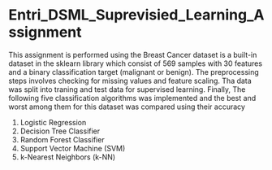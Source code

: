 # Entri_DSML_Suprevisied_Learning_Assignment

This assignment is performed using the Breast Cancer dataset is a built-in dataset in the sklearn library which consist of 569 samples with 30 features and a binary classification target (malignant or benign). The preprocessing steps involves checking for missing values and feature scaling. Tha data was split into traning and test data for supervised learning. Finally, The following five classification algorithms was implemented and the best and worst among them for this dataset was compared using their accuracy
1. Logistic Regression
2. Decision Tree Classifier
3. Random Forest Classifier
4. Support Vector Machine (SVM)
5. k-Nearest Neighbors (k-NN)
